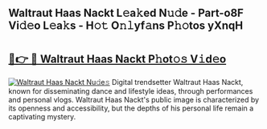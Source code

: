## Waltraut Haas Nackt L𝚎a𝚔ed N𝚞𝚍e - Part-o8F Vi𝚍𝚎o L𝚎a𝚔s - H𝚘𝚝 O𝚗𝚕yf𝚊ns P𝚑𝚘tos yXnqH

# <h2><a href="http://kf40cf.oniu.top/?m=Waltraut+Haas+Nackt">🔗👉 🔴 Waltraut Haas Nackt P𝚑ot𝚘𝚜 V𝚒d𝚎o</a></h2>

[![Waltraut Haas Nackt Nu𝚍e𝚜](https://i.imgur.com/0qMVB7G.gif)](http://kf40cf.oniu.top/?m=Waltraut+Haas+Nackt)
Digital trendsetter Waltraut Haas Nackt, known for disseminating dance and lifestyle ideas, through performances and personal vlogs. Waltraut Haas Nackt's public image is characterized by its openness and accessibility, but the depths of his personal life remain a captivating mystery.  
